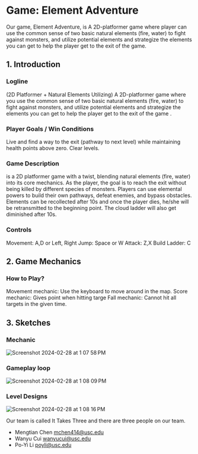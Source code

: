 # Game: Element Adventure
Our game, Element Adventure, is A 2D-platformer game where player can use the common sense of two basic natural elements (fire, water) to fight against monsters, and utilize potential elements and strategize the elements you can get to help the player get to the exit of the game.

## 1. Introduction
### Logline
(2D Platformer + Natural Elements Utilizing)
A 2D-platformer game where you use the common sense of two basic natural elements (fire, water) to fight against monsters, and utilize potential elements and strategize the elements you can get to help the player get to the exit of the game .
### Player Goals / Win Conditions
Live and find a way to the exit (pathway to next level) while maintaining health points above zero. 
Clear levels.

### Game Description
<Elements Adventure> is a 2D platformer game with a twist, blending natural elements (fire, water) into its core mechanics. As the player, the goal is to reach the exit without being killed by different species of monsters. Players can use elemental powers to build their own pathways, defeat enemies, and bypass obstacles. Elements can be recollected after 10s and once the player dies, he/she will be retransmitted to the beginning point. The cloud ladder will also get diminished after 10s.

### Controls
Movement: A,D or Left, Right
	Jump: Space or W
	Attack: Z,X
	Build Ladder: C

## 2. Game Mechanics
### How to Play?
Movement mechanic: Use the keyboard to move around in the map.
Score mechanic: Gives point when hitting targe
Fall mechanic: Cannot hit all targets in the given time.

## 3. Sketches
### Mechanic
![Screenshot 2024-02-28 at 1 07 58 PM](https://github.com/CSCI-526/cs-526-spring-2024-wednesday-project-it-takes-three/assets/45988014/0cb3b7a5-6f92-4a67-bd35-cab391891c2a)


### Gameplay loop
![Screenshot 2024-02-28 at 1 08 09 PM](https://github.com/CSCI-526/cs-526-spring-2024-wednesday-project-it-takes-three/assets/45988014/10c29c76-1c60-4ce5-8800-1dc25020b55c)

### Level Designs
![Screenshot 2024-02-28 at 1 08 16 PM](https://github.com/CSCI-526/cs-526-spring-2024-wednesday-project-it-takes-three/assets/45988014/b8cc8e18-e923-4be7-b458-c1138f9cd7cf)


Our team is called It Takes Three and there are three people on our team. 
- Mengtian Chen mchen414@usc.edu
- Wanyu Cui wanyucui@usc.edu
- Po-Yi Li poyli@usc.edu 
